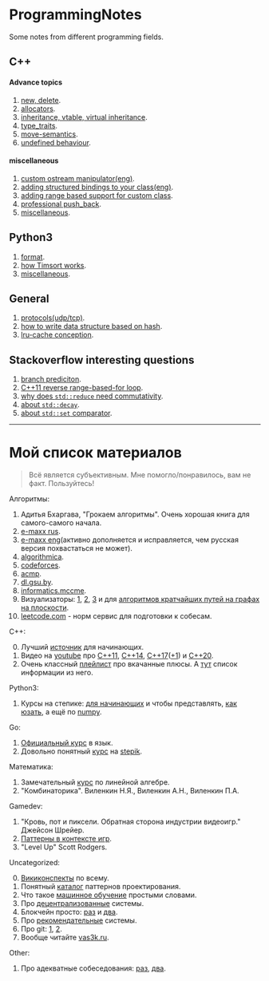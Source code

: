# ProgrammingNotes
Some notes from different programming fields.

## C++

#### Advance topics

1. [new, delete](https://github.com/dasfex/ProgrammingNotes/blob/master/cpp/topics/new_delete.md).
2. [allocators](https://github.com/dasfex/ProgrammingNotes/blob/master/cpp/topics/allocators.md).
3. [inheritance, vtable, virtual inheritance](https://github.com/dasfex/ProgrammingNotes/blob/master/cpp/topics/inheritance.md).
4. [type_traits](https://github.com/dasfex/ProgrammingNotes/blob/master/cpp/topics/type_traits.md).
5. [move-semantics](https://github.com/dasfex/ProgrammingNotes/blob/master/cpp/topics/move_semantics.md).
6. [undefined behaviour](https://github.com/dasfex/ProgrammingNotes/blob/master/cpp/topics/ub.md).

#### miscellaneous

1. [custom ostream manipulator(eng)](https://github.com/dasfex/ProgrammingNotes/blob/master/cpp/custom_manipulator_eng.md).
2. [adding structured bindings to your class(eng)](https://github.com/dasfex/ProgrammingNotes/blob/master/cpp/structured_binding_eng.md).
3. [adding range based support for custom class](https://github.com/dasfex/ProgrammingNotes/blob/master/cpp/custom_range_based.md).
4. [professional push_back](https://github.com/dasfex/ProgrammingNotes/blob/master/cpp/push_back_feature.md).
5. [miscellaneous](https://github.com/dasfex/ProgrammingNotes/blob/master/cpp/miscellaneous.md).

## Python3

1. [format](https://github.com/dasfex/ProgrammingNotes/blob/master/python3/format.md).
2. [how Timsort works](https://youtu.be/Ye5pzBHB584?t=1260).
3. [miscellaneous](https://github.com/dasfex/ProgrammingNotes/blob/master/python3/miscellaneous.md).

## General

1. [protocols(udp/tcp)](https://github.com/dasfex/ProgrammingNotes/blob/master/general/protocols.md).
2. [how to write data structure based on hash](https://github.com/dasfex/ProgrammingNotes/blob/master/general/hash_set.md).
3. [lru-cache conception](https://github.com/dasfex/ProgrammingNotes/blob/master/general/lru_cache.md).

## Stackoverflow interesting questions

1. [branch prediciton](https://stackoverflow.com/questions/11227809/why-is-processing-a-sorted-array-faster-than-processing-an-unsorted-array).
2. [C++11 reverse range-based-for loop](https://stackoverflow.com/questions/8542591/c11-reverse-range-based-for-loop).
3. [why does ```std::reduce``` need commutativity](https://stackoverflow.com/questions/60216261/why-does-stdreduce-need-commutativity).
4. [about ```std::decay```](https://stackoverflow.com/questions/64092331/is-stddecay-redundant-in-stdis-convertible).
5. [about ```std::set``` comparator](https://stackoverflow.com/questions/2620862/using-custom-stdset-comparator).

_______________________________________

# Мой список материалов

> Всё является субъективным. Мне помогло/понравилось, вам не факт. Пользуйтесь!

Алгоритмы:
1. Адитья Бхаргава, "Грокаем алгоритмы". Очень хорошая книга для самого-самого начала.
2. [e-maxx rus](http://e-maxx.ru/algo/).
3. [e-maxx eng](https://cp-algorithms.com)(активно дополняется и исправляется, чем русская версия похвастаться не может).
4. [algorithmica](https://algorithmica.org/ru/).
5. [codeforces](https://codeforces.com).
6. [acmp](https://acmp.ru/asp/do/index.asp?main=course&id_course=2).
7. [dl.gsu.by](http://dl.gsu.by).
8. [informatics.mccme](https://informatics.mccme.ru).
9. Визуализаторы: 
[1](https://www.cs.usfca.edu/~galles/visualization/Algorithms), 
[2](https://visualgo.net/en), 
[3](https://algorithm-visualizer.org) и
для [алгоритмов кратчайших путей на графах на плоскости](http://qiao.github.io/PathFinding.js/visual/).
10. [leetcode.com](https://leetcode.com) - норм сервис для подготовки к собесам.

C++:

0. Лучший [источник](https://www.youtube.com/channel/UCtLKO1Cb2GVNrbU7Fi0pM0w) для начинающих.
1. Видео на [youtube](youtube.com) про 
[C++11](https://www.youtube.com/watch?v=ZOmZCj5ijck), 
[C++14](https://www.youtube.com/watch?v=5TTS9zr9PGk), 
[C++17](https://www.youtube.com/watch?v=rRMgJEZVY04)([+1](https://ps-group.github.io/cxx/cxx17#wow0))
и 
[C++20](https://www.youtube.com/watch?v=KPuYn_fUdxc).
2. Очень классный 
[плейлист](https://www.youtube.com/playlist?list=PL4_hYwCyhAvY2dY_tnTv3-TJThzcloCvM)
про вкачанные плюсы.
А [тут](http://mesyarik.ru/17/cplusplus_course.html)
список информации из него.

Python3:
1. Курсы на степике: 
[для начинающих](https://stepik.org/course/67/syllabus) и
чтобы представлять, [как юзать](https://stepik.org/course/512/syllabus),
а ещё по [numpy](https://stepik.org/course/3356/syllabus).

Go:
1. [Официальный курс](https://go-tour-ru-ru.appspot.com/welcome/1) в язык.
2. Довольно понятный [курс](https://stepik.org/course/54403/syllabus) на [stepik](https://stepik.org).

Математика:
1. Замечательный [курс](https://stepik.org/course/79/syllabus) по линейной алгебре.
2. "Комбинаторика". Виленкин Н.Я., Виленкин А.Н., Виленкин П.А.

Gamedev:
1. "Кровь, пот и пиксели. Обратная сторона индустрии видеоигр." Джейсон Шрейер.
2. [Паттерны в контексте игр](https://github.com/jabocrack1/game-programming-patterns).
3. "Level Up" Scott Rodgers.

Uncategorized:

0. [Викиконспекты](https://neerc.ifmo.ru/wiki/index.php?___BEби=#.D0.9D.D0.B5.D0.BF.D1.80.D0.BE.D0.B2.D0.B5.D1.80.D1.8F.D0.B5.D0.BC.D1.8B.D0.B5_.D0.BA.D0.BE.D0.BD.D1.81.D0.BF.D0.B5.D0.BA.D1.82.D1.8B)
по всему.
1. Понятный [каталог](https://refactoring.guru/ru/design-patterns/catalog) паттернов проектирования.
2. Что такое [машинное обучение](https://vas3k.ru/blog/machine_learning/) простыми словами.
3. Про [децентрализованные](https://vas3k.ru/blog/363/) системы.
4. Блокчейн просто: [раз](https://vas3k.ru/blog/blockchain/) и [два](https://vas3k.ru/blog/ethereum/).
5. Про [рекомендательные](https://vas3k.ru/blog/355/) системы.
6. Про git: [1](https://vas3k.ru/blog/319/), [2](https://vas3k.ru/blog/320/).
7. Вообще читайте [vas3k.ru](https://vas3k.ru).

Other:
1. Про адекватные собеседования: [раз](https://vas3k.ru/inside/46/), [два](https://habr.com/ru/post/512160/).
